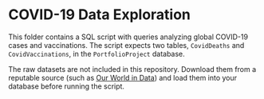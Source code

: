 # COVID-19 Data Exploration

This folder contains a SQL script with queries analyzing global COVID-19 cases and vaccinations. The script expects two tables, `CovidDeaths` and `CovidVaccinations`, in the `PortfolioProject` database.

The raw datasets are not included in this repository. Download them from a reputable source (such as [Our World in Data](https://ourworldindata.org/covid-deaths)) and load them into your database before running the script.
